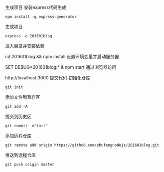 生成项目
安装express代码生成

    npm install -g express-generator

生成项目

    express -e 201601blog

进入目录并安装依赖

cd 201601blog && npm install
设置环境变量并启动服务器

SET DEBUG=201601blog:* & npm start
通过浏览器访问

http://localhost:3000
提交代码
初始化仓库

    git init

添加文件到暂存区

    git add -A

提交到历史区

    git commit -m"init"

添加远程仓库

    git remote add origin https://github.com/zhufengnodejs/201601blog.git

推送到远程仓库

    git push origin master
